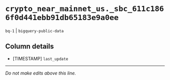 # `crypto_near_mainnet_us._sbc_611c1866f0d441ebb91db65183e9a0ee`
`bq-1` | `bigquery-public-data`

## Column details
* [TIMESTAMP] `last_update`

-------------------------------------------------------------------------------
*Do not make edits above this line.*
